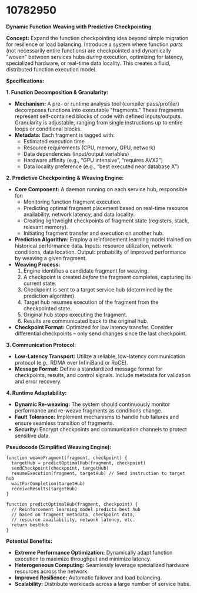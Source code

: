 # 10782950

**Dynamic Function Weaving with Predictive Checkpointing**

**Concept:** Expand the function checkpointing idea beyond simple migration for resilience or load balancing. Introduce a system where function *parts* (not necessarily entire functions) are checkpointed and dynamically "woven" between services hubs *during* execution, optimizing for latency, specialized hardware, or real-time data locality. This creates a fluid, distributed function execution model.

**Specifications:**

**1. Function Decomposition & Granularity:**

*   **Mechanism:**  A pre- or runtime analysis tool (compiler pass/profiler) decomposes functions into executable "fragments." These fragments represent self-contained blocks of code with defined inputs/outputs.  Granularity is adjustable, ranging from single instructions up to entire loops or conditional blocks.
*   **Metadata:** Each fragment is tagged with:
    *   Estimated execution time
    *   Resource requirements (CPU, memory, GPU, network)
    *   Data dependencies (input/output variables)
    *   Hardware affinity (e.g., “GPU intensive”, “requires AVX2”)
    *   Data locality preference (e.g., “best executed near database X”)

**2. Predictive Checkpointing & Weaving Engine:**

*   **Core Component:** A daemon running on each service hub, responsible for:
    *   Monitoring function fragment execution.
    *   Predicting optimal fragment placement based on real-time resource availability, network latency, and data locality.
    *   Creating lightweight checkpoints of fragment state (registers, stack, relevant memory).
    *   Initiating fragment transfer and execution on another hub.
*   **Prediction Algorithm:** Employ a reinforcement learning model trained on historical performance data. Inputs: resource utilization, network conditions, data location. Output: probability of improved performance by weaving a given fragment.
*   **Weaving Process:**
    1.  Engine identifies a candidate fragment for weaving.
    2.  A checkpoint is created *before* the fragment completes, capturing its current state.
    3.  Checkpoint is sent to a target service hub (determined by the prediction algorithm).
    4.  Target hub resumes execution of the fragment from the checkpointed state.
    5.  Original hub stops executing the fragment.
    6.  Results are communicated back to the original hub.
*   **Checkpoint Format:**  Optimized for low latency transfer. Consider differential checkpoints – only send changes since the last checkpoint.

**3. Communication Protocol:**

*   **Low-Latency Transport:** Utilize a reliable, low-latency communication protocol (e.g., RDMA over InfiniBand or RoCE).
*   **Message Format:**  Define a standardized message format for checkpoints, results, and control signals. Include metadata for validation and error recovery.

**4. Runtime Adaptability:**

*   **Dynamic Re-weaving:** The system should continuously monitor performance and re-weave fragments as conditions change.
*   **Fault Tolerance:** Implement mechanisms to handle hub failures and ensure seamless transition of fragments.
*   **Security:** Encrypt checkpoints and communication channels to protect sensitive data.

**Pseudocode (Simplified Weaving Engine):**

```
function weaveFragment(fragment, checkpoint) {
  targetHub = predictOptimalHub(fragment, checkpoint)
  sendCheckpoint(checkpoint, targetHub)
  resumeExecution(fragment, targetHub) // Send instruction to target hub
  waitForCompletion(targetHub)
  receiveResults(targetHub)
}

function predictOptimalHub(fragment, checkpoint) {
  // Reinforcement learning model predicts best hub
  // based on fragment metadata, checkpoint data,
  // resource availability, network latency, etc.
  return bestHub
}
```

**Potential Benefits:**

*   **Extreme Performance Optimization:** Dynamically adapt function execution to maximize throughput and minimize latency.
*   **Heterogeneous Computing:** Seamlessly leverage specialized hardware resources across the network.
*   **Improved Resilience:** Automatic failover and load balancing.
*   **Scalability:** Distribute workloads across a large number of service hubs.